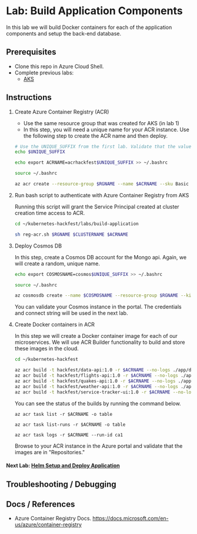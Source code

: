 # Lab: Build Application Components

In this lab we will build Docker containers for each of the application components and setup the back-end database. 

## Prerequisites 

* Clone this repo in Azure Cloud Shell.
* Complete previous labs:
    * [AKS](../create-aks-cluster/README.md)

## Instructions

1. Create Azure Container Registry (ACR)
    * Use the same resource group that was created for AKS (in lab 1)
    * In this step, you will need a unique name for your ACR instance. Use the following step to create the ACR name and then deploy.

    ```bash
    # Use the UNIQUE_SUFFIX from the first lab. Validate that the value is still set.
    echo $UNIQUE_SUFFIX
    ```
    ```bash
    echo export ACRNAME=acrhackfest$UNIQUE_SUFFIX >> ~/.bashrc
    ```
    ```bash
    source ~/.bashrc
    ```
    ```bash
    az acr create --resource-group $RGNAME --name $ACRNAME --sku Basic
    ```

2. Run bash script to authenticate with Azure Container Registry from AKS
    
    Running this script will grant the Service Principal created at cluster creation time access to ACR.

    ```bash
    cd ~/kubernetes-hackfest/labs/build-application

    sh reg-acr.sh $RGNAME $CLUSTERNAME $ACRNAME
    ```

2. Deploy Cosmos DB
    
    In this step, create a Cosmos DB account for the Mongo api. Again, we will create a random, unique name.
        
    ```bash
    echo export COSMOSNAME=cosmos$UNIQUE_SUFFIX >> ~/.bashrc
    ```
    ```bash
    source ~/.bashrc
    ```
    ```bash
    az cosmosdb create --name $COSMOSNAME --resource-group $RGNAME --kind MongoDB
    ```
    
    You can validate your Cosmos instance in the portal. The credentials and connect string will be used in the next lab.


3. Create Docker containers in ACR
    
    In this step we will create a Docker container image for each of our microservices. We will use ACR Builder functionality to build and store these images in the cloud. 

    ```bash
    cd ~/kubernetes-hackfest

    az acr build -t hackfest/data-api:1.0 -r $ACRNAME --no-logs ./app/data-api
    az acr build -t hackfest/flights-api:1.0 -r $ACRNAME --no-logs ./app/flights-api
    az acr build -t hackfest/quakes-api:1.0 -r $ACRNAME --no-logs ./app/quakes-api
    az acr build -t hackfest/weather-api:1.0 -r $ACRNAME --no-logs ./app/weather-api
    az acr build -t hackfest/service-tracker-ui:1.0 -r $ACRNAME --no-logs ./app/service-tracker-ui
    ```

    You can see the status of the builds by running the command below.
        
    ```
    az acr task list -r $ACRNAME -o table

    az acr task list-runs -r $ACRNAME -o table

    az acr task logs -r $ACRNAME --run-id ca1
    ```
    
    Browse to your ACR instance in the Azure portal and validate that the images are in "Repositories."

#### Next Lab: [Helm Setup and Deploy Application](../helm-setup-deploy/README.md)


## Troubleshooting / Debugging


## Docs / References

* Azure Container Registry Docs. https://docs.microsoft.com/en-us/azure/container-registry 